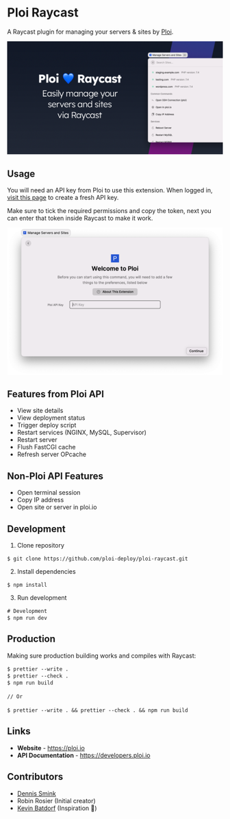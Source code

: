 # Ploi Raycast

A Raycast plugin for managing your servers & sites by [Ploi](https://ploi.io/).

![Banner](screenshots/banner.png)

## Usage

You will need an API key from Ploi to use this extension.
When logged in, [visit this page](https://ploi.io/profile/api-keys) to create a fresh API key.

Make sure to tick the required permissions and copy the token, next you can enter that token inside Raycast to make it work.

![Banner](screenshots/installation.png)

## Features from Ploi API

- View site details
- View deployment status
- Trigger deploy script
- Restart services (NGINX, MySQL, Supervisor)
- Restart server
- Flush FastCGI cache
- Refresh server OPcache

## Non-Ploi API Features

- Open terminal session
- Copy IP address
- Open site or server in ploi.io

## Development

1. Clone repository

```
$ git clone https://github.com/ploi-deploy/ploi-raycast.git
```

2. Install dependencies

```
$ npm install
```

3. Run development

```
# Development
$ npm run dev
```

## Production

Making sure production building works and compiles with Raycast:

```
$ prettier --write .
$ prettier --check .
$ npm run build

// Or

$ prettier --write . && prettier --check . && npm run build
```

## Links

- **Website** - https://ploi.io
- **API Documentation** - https://developers.ploi.io

## Contributors

- [Dennis Smink](https://github.com/Cannonb4ll)
- Robin Rosier (Initial creator)
- [Kevin Batdorf](https://github.com/KevinBatdorf) (Inspiration 💙)
